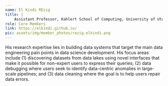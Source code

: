 ```yaml
---
name: El Kindi REzig
title: |
    Assistant Professor, Kahlert School of Computing, University of Utah
role: Core Members
link: https://elkindi.github.io/
pic: assets/img/member_photos/rezig-elkindi.png
---
```


His research expertise lies in building data systems that target the main data engineering pain points in data science development. His focus areas include (1) discovering datasets from data lakes using novel interfaces that make it possible for non-expert users to express their queries; (2) data debugging where users seek to identify data-centric anomalies in large-scale pipelines; and (3) data cleaning where the goal is to help users repair data errors.
